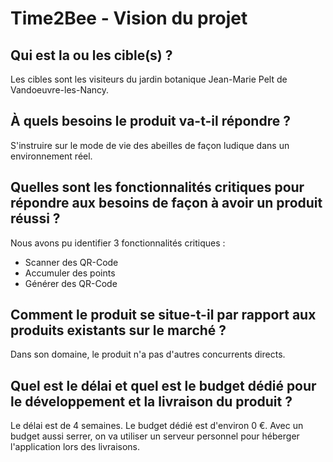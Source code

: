 # Time2Bee - Vision du projet

## Qui est la ou les cible(s) ?

Les cibles sont les visiteurs du jardin botanique Jean-Marie Pelt de Vandoeuvre-les-Nancy.

## À quels besoins le produit va-t-il répondre ?

S'instruire sur le mode de vie des abeilles de façon ludique dans un environnement réel.

## Quelles sont les fonctionnalités critiques pour répondre aux besoins de façon à avoir un produit réussi ?

Nous avons pu identifier 3 fonctionnalités critiques :

- Scanner des QR-Code
- Accumuler des points
- Générer des QR-Code

## Comment le produit se situe-t-il par rapport aux produits existants sur le marché ?

Dans son domaine, le produit n'a pas d'autres concurrents directs.

## Quel est le délai et quel est le budget dédié pour le développement et la livraison du produit ?

Le délai est de 4 semaines. Le budget dédié est d'environ 0 €.
Avec un budget aussi serrer, on va utiliser un serveur personnel pour héberger l'application lors des livraisons.
